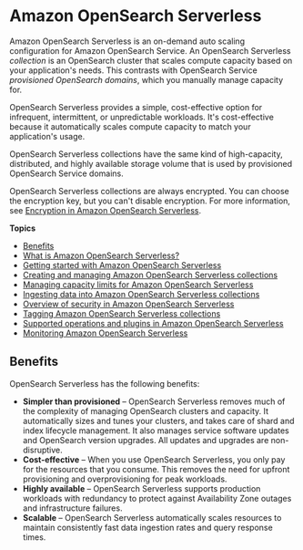 # Amazon OpenSearch Serverless<a name="serverless"></a>

Amazon OpenSearch Serverless is an on\-demand auto scaling configuration for Amazon OpenSearch Service\. An OpenSearch Serverless *collection* is an OpenSearch cluster that scales compute capacity based on your application's needs\. This contrasts with OpenSearch Service *provisioned OpenSearch domains*, which you manually manage capacity for\. 

OpenSearch Serverless provides a simple, cost\-effective option for infrequent, intermittent, or unpredictable workloads\. It's cost\-effective because it automatically scales compute capacity to match your application's usage\.

OpenSearch Serverless collections have the same kind of high\-capacity, distributed, and highly available storage volume that is used by provisioned OpenSearch Service domains\.

OpenSearch Serverless collections are always encrypted\. You can choose the encryption key, but you can't disable encryption\. For more information, see [Encryption in Amazon OpenSearch Serverless](serverless-encryption.md)\.

**Topics**
+ [Benefits](#serverless-benefits)
+ [What is Amazon OpenSearch Serverless?](serverless-overview.md)
+ [Getting started with Amazon OpenSearch Serverless](serverless-getting-started.md)
+ [Creating and managing Amazon OpenSearch Serverless collections](serverless-collections.md)
+ [Managing capacity limits for Amazon OpenSearch Serverless](serverless-scaling.md)
+ [Ingesting data into Amazon OpenSearch Serverless collections](serverless-clients.md)
+ [Overview of security in Amazon OpenSearch Serverless](serverless-security.md)
+ [Tagging Amazon OpenSearch Serverless collections](tag-collection.md)
+ [Supported operations and plugins in Amazon OpenSearch Serverless](serverless-genref.md)
+ [Monitoring Amazon OpenSearch Serverless](serverless-monitoring.md)

## Benefits<a name="serverless-benefits"></a>

OpenSearch Serverless has the following benefits:
+ **Simpler than provisioned** – OpenSearch Serverless removes much of the complexity of managing OpenSearch clusters and capacity\. It automatically sizes and tunes your clusters, and takes care of shard and index lifecycle management\. It also manages service software updates and OpenSearch version upgrades\. All updates and upgrades are non\-disruptive\.
+ **Cost\-effective** – When you use OpenSearch Serverless, you only pay for the resources that you consume\. This removes the need for upfront provisioning and overprovisioning for peak workloads\.
+ **Highly available** – OpenSearch Serverless supports production workloads with redundancy to protect against Availability Zone outages and infrastructure failures\.
+ **Scalable** – OpenSearch Serverless automatically scales resources to maintain consistently fast data ingestion rates and query response times\.
